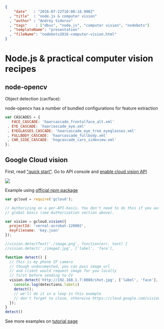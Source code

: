 ```json
{
    "date"   : "2016-07-22T10:00:18.998Z"
  , "title"  : "node.js & computer vision"
  , "author" : "Andrey Sidorov"
  , "tags"    : ["dbus", "node.js", "computer vision", "nodebots"]
  , "templateName": "presentation"
  , "fileName": "nodebots2016-computer-vision.html"
}
```

# Node.js & practical computer vision recipes

## node-opencv

Object detection (car/face):

node-opencv has a number of bundled configurations for feature extraction

```js
var CASCADES = {
   FACE_CASCADE: 'haarcascade_frontalface_alt.xml'
 , EYE_CASCADE: 'haarcascade_eye.xml'
 , EYEGLASSES_CASCADE: 'haarcascade_eye_tree_eyeglasses.xml'
 , FULLBODY_CASCADE: 'haarcascade_fullbody.xml'
 , CAR_SIDE_CASCADE: 'hogcascade_cars_sideview.xml'
};
```

## Google Cloud vision

First, read ["quick start"](https://cloud.google.com/vision/docs/quickstart). Go to API console and [enable cloud vision API]( https://console.cloud.google.com/apis/api/vision.googleapis.com/overview?project=api-project-113105314762)

![](https://cloud.githubusercontent.com/assets/173025/17054047/6bfbb120-5048-11e6-8672-7efe2eca253d.png)

Example using [official npm package](https://www.npmjs.com/package/gcloud#google-cloud-vision-beta)

```js
var gcloud = require('gcloud');

// Authorizing on a per-API-basis. You don't need to do this if you auth on a
// global basis (see Authorization section above).

var vision = gcloud.vision({
  projectId: 'vernal-acrobat-120002',
  keyFilename: 'key.json'
});

//vision.detectText('./image.png', function(err, text) {
//vision.detect('./image2.jpg', ['label', 'face'],

function detect() {
  // this is my phone IP camera
  // though undocumented, you can pass image url
  // and client would request image for you locally
  // first before sending to CV
  vision.detect('http://192.168.1.7:8080/shot.jpg', ['label', 'face'], function(err, detections, resp) {
    console.log(detections.labels)
    detect();
    // we'll do it in a loop in this exemple
    // don't forget to close, otherwise https://cloud.google.com/vision/docs/pricing
  });
}
detect()
```

See more examples on [tutorial page](https://cloud.google.com/vision/docs/face-tutorial)
